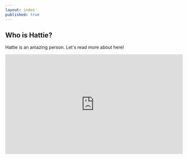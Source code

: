 ```yaml
---
layout: index
published: true
---
```


## Who is Hattie?

Hattie is an amazing person. Let's read more about here!

<iframe width="560" height="315" src="https://www.youtube.com/embed/kgZ_YUiUa1U" frameborder="0" allow="accelerometer; autoplay; clipboard-write; encrypted-media; gyroscope; picture-in-picture" allowfullscreen></iframe>


